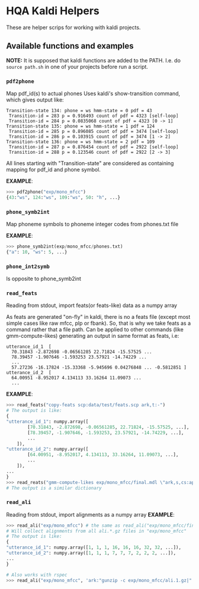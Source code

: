 # HQA Kaldi Helpers

These are helper scrips for working with kaldi projects.

## Available functions and examples

**NOTE:** It is supposed that kaldi functions are added to the PATH. I.e. do `source path.sh` in one of your projects before run a script.

### `pdf2phone`
Map pdf_id(s) to actual phones
Uses kaldi's show-transition command, which gives output like:
```
Transition-state 134: phone = ws hmm-state = 0 pdf = 43
 Transition-id = 283 p = 0.916493 count of pdf = 4323 [self-loop]
 Transition-id = 284 p = 0.0835068 count of pdf = 4323 [0 -> 1]
Transition-state 135: phone = ws hmm-state = 1 pdf = 124
 Transition-id = 285 p = 0.896085 count of pdf = 3474 [self-loop]
 Transition-id = 286 p = 0.103915 count of pdf = 3474 [1 -> 2]
Transition-state 136: phone = ws hmm-state = 2 pdf = 109
 Transition-id = 287 p = 0.876454 count of pdf = 2922 [self-loop]
 Transition-id = 288 p = 0.123546 count of pdf = 2922 [2 -> 3]
```
All lines starting with "Transition-state" are considered as containing
mapping for pdf_id and phone symbol.

**EXAMPLE**:
```python
>>> pdf2phone("exp/mono_mfcc")
{43:"ws", 124:"ws", 109:"ws", 50: "h", ...}
```

### `phone_symb2int`
Map phoneme symbols to phoneme integer codes from phones.txt file

**EXAMPLE**:
```python
>>> phone_symb2int(exp/mono_mfcc/phones.txt)
{"a": 10, "ws": 5, ...}
```

### `phone_int2symb`
Is opposite to phone_symb2int

### `read_feats`
Reading from stdout, import feats(or feats-like) data as a numpy array

As feats are generated "on-fly" in kaldi, there is no a feats file
(except most simple cases like raw mfcc, plp or fbank).  So, that is why
we take feats as a command rather that a file path. Can be applied to
other commands (like gmm-compute-likes) generating an output in same
format as feats, i.e:
```
utterance_id_1  [
  70.31843 -2.872698 -0.06561285 22.71824 -15.57525 ...
  78.39457 -1.907646 -1.593253 23.57921 -14.74229 ...
  ...
  57.27236 -16.17824 -15.33368 -5.945696 0.04276848 ... -0.5812851 ]
utterance_id_2  [
  64.00951 -8.952017 4.134113 33.16264 11.09073 ...
  ...
```
**EXAMPLE**:
```python
>>> read_feats("copy-feats scp:data/test/feats.scp ark,t:-")
# The output is like:
{
"utterance_id_1": numpy.array([
        [70.31843, -2.872698, -0.06561285, 22.71824, -15.57525, ...],
        [78.39457, -1.907646, -1.593253, 23.57921, -14.74229, ...],
        ...
    ]),
"utterance_id_2": numpy.array([
        [64.00951, -8.952017, 4.134113, 33.16264, 11.09073, ...],
        ...
    ]),
...
}
>>> read_reats("gmm-compute-likes exp/mono_mfcc/final.mdl \"ark,s,cs:apply-cmvn --utt2spk=ark:train/utt2spk scp:train/cmvn.scp scp:train/feats.scp ark:- | add-deltas ark:- ark:- |\" ark,t:-")
# The output is a similar dictionary
```

### `read_ali`
Reading from stdout, import alignments as a numpy array
**EXAMPLE**:
```python
>>> read_ali("exp/mono_mfcc") # the same as read_ali("exp/mono_mfcc/final.mdl")
# Will collect alignments from all ali.*.gz files in "exp/mono_mfcc"
# The output is like:
{
"utterance_id_1": numpy.array([1, 1, 1, 16, 16, 16, 32, 32, ...]),
"utterance_id_2": numpy.array([1, 1, 1, 7, 7, 7, 2, 2, 2, ...]),
...
}

# Also works with rspec
>>> read_ali("exp/mono_mfcc", 'ark:"gunzip -c exp/mono_mfcc/ali.1.gz|"')
```
